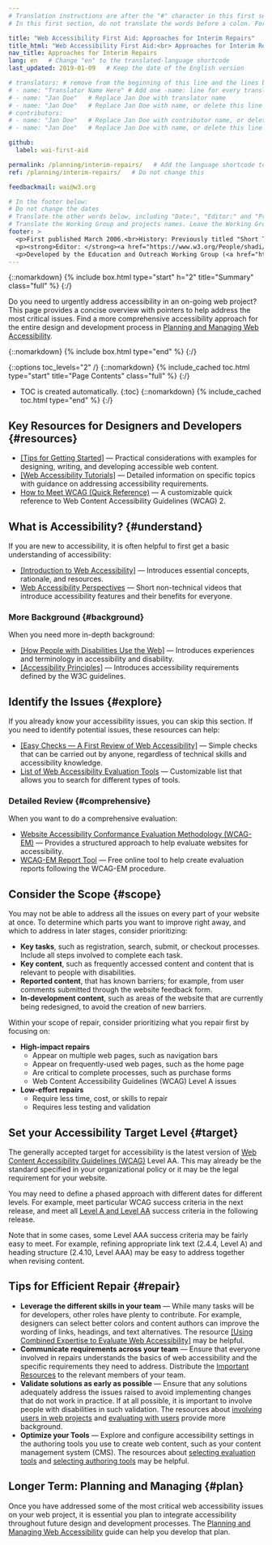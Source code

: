 ```yaml
---
# Translation instructions are after the "#" character in this first section. They are comments that do not show up in the web page. You do not need to translate the instructions after "#".
# In this first section, do not translate the words before a colon. For example, do not translate "title:". Do translate the text after "title:".

title: "Web Accessibility First Aid: Approaches for Interim Repairs"
title_html: "Web Accessibility First Aid:<br> Approaches for Interim Repairs"
nav_title: Approaches for Interim Repairs
lang: en   # Change "en" to the translated-language shortcode
last_updated: 2019-01-09   # Keep the date of the English version

# translators: # remove from the beginning of this line and the lines below: "# " (the hash sign and the space)
# - name: "Translator Name Here" # Add one -name: line for every translator
# - name: "Jan Doe"   # Replace Jan Doe with translator name
# - name: "Jan Doe"   # Replace Jan Doe with name, or delete this line if not multiple translators
# contributors:
# - name: "Jan Doe"   # Replace Jan Doe with contributor name, or delete this line if none
# - name: "Jan Doe"   # Replace Jan Doe with name, or delete this line if not multiple contributors

github:
  label: wai-first-aid

permalink: /planning/interim-repairs/   # Add the language shortcode to the end, with no slash at end, for example: /link/to/page/fr
ref: /planning/interim-repairs/   # Do not change this

feedbackmail: wai@w3.org

# In the footer below:
# Do not change the dates
# Translate the other words below, including "Date:", "Editor:" and "Previous contributors:"
# Translate the Working Group and projects names. Leave the Working Group and projects acronyms in English.
footer: >
  <p>First published March 2006.<br>History: Previously titled "Short Term Website Accessibility Improvements" and "Improving the Accessibility of Your Website".</p>
  <p><strong>Editor: </strong><a href="https://www.w3.org/People/shadi/">Shadi Abou-Zahra</a>. Previous editors: <a href="https://www.w3.org/People/kevin">Kevin White</a> and <a href="https://www.w3.org/People/Shawn/">Shawn Lawton Henry</a>.  Previous contributors: Sharron Rush, Anna Belle Leiserson, Judy Brewer, and <a href="https://www.w3.org/groups/wg/eowg/participants/">EOWG Participants</a>.</p>
  <p>Developed by the Education and Outreach Working Group (<a href="http://www.w3.org/WAI/EO/">EOWG</a>). First developed with support from <a href="https://www.w3.org/WAI/TIES/"><abbr title="Web Accessibility Initiative: Training, Implementation, Education, Support">WAI-TIES</abbr> Project</a>, then updated with support of the <a href="https://www.w3.org/WAI/ACT/"><abbr title="Web Accessibility Initiative - Cooperation Framework for Guidance on Advanced Technologies, Evaluation Methodologies, and Research Agenda Setting to Support eAccessibility">WAI-ACT</abbr> Project</a>, and later the <a href="https://www.w3.org/WAI/DEV/"><abbr>WAI-DEV</abbr> Project</a>.</p>
---
```


{::nomarkdown}
{% include box.html type="start" h="2" title="Summary" class="full" %}
{:/}

Do you need to urgently address accessibility in an on-going web project?
This page provides a concise overview with pointers to help address the most critical issues.
Find a more comprehensive accessibility approach for the entire design and development process in [Planning and Managing Web Accessibility](/planning-and-managing/).

{::nomarkdown}
{% include box.html type="end" %}
{:/}

{::options toc_levels="2" /}
{::nomarkdown}
{% include_cached toc.html type="start" title="Page Contents" class="full" %}
{:/}
- TOC is created automatically.
{:toc}
{::nomarkdown}
{% include_cached toc.html type="end" %}
{:/}

Key Resources for Designers and Developers {#resources}
------------------------------------------

- [[Tips for Getting Started]](/tips/) — Practical considerations with examples for designing, writing, and developing accessible web content.
- [[Web Accessibility Tutorials]](/tutorials/) — Detailed information on specific topics with guidance on addressing accessibility requirements.
- [How to Meet WCAG (Quick Reference)](https://www.w3.org/WAI/WCAG22/quickref/) — A customizable quick reference to Web Content Accessibility Guidelines (WCAG) 2.

What is Accessibility? {#understand}
----------------------

If you are new to accessibility, it is often helpful to first get a basic understanding of accessibility:

- [[Introduction to Web Accessibility]](/fundamentals/accessibility-intro/) — Introduces essential concepts, rationale, and resources.
- [Web Accessibility Perspectives](/perspective-videos/) — Short non-technical videos that introduce accessibility features and their benefits for everyone.

### More Background {#background}

When you need more in-depth background:

- [[How People with Disabilities Use the Web]](/people-use-web/) — Introduces experiences and terminology in accessibility and disability.
- [[Accessibility Principles]](/fundamentals/accessibility-principles/) — Introduces accessibility requirements defined by the W3C guidelines.

Identify the Issues {#explore}
-------------------

If you already know your accessibility issues, you can skip this section. If you need to identify potential issues, these resources can help:

- [[Easy Checks — A First Review of Web Accessibility]](/test-evaluate/preliminary/) — Simple checks that can be carried out by anyone, regardless of technical skills and accessibility knowledge.
- [List of Web Accessibility Evaluation Tools](https://www.w3.org/WAI/ER/tools/) — Customizable list that allows you to search for different types of tools.

### Detailed Review {#comprehensive}

When you want to do a comprehensive evaluation:

- [Website Accessibility Conformance Evaluation Methodology (WCAG-EM)](/test-evaluate/conformance/wcag-em/) — Provides a structured approach to help evaluate websites for accessibility.
- [WCAG-EM Report Tool](https://www.w3.org/WAI/eval/report-tool/) — Free online tool to help create evaluation reports following the WCAG-EM procedure.

Consider the Scope {#scope}
------------------

You may not be able to address all the issues on every part of your website at once. To determine which parts you want to improve right away, and which to address in later stages, consider prioritizing:

- **Key tasks**, such as registration, search, submit, or checkout processes. Include all steps involved to complete each task.
- **Key content**, such as frequently accessed content and content that is relevant to people with disabilities.
- **Reported content**, that has known barriers; for example, from user comments submitted through the website feedback form.
- **In-development content**, such as areas of the website that are currently being redesigned, to avoid the creation of new barriers.

Within your scope of repair, consider prioritizing what you repair first by focusing on:

- **High-impact repairs**
  - Appear on multiple web pages, such as navigation bars
  - Appear on frequently-used web pages, such as the home page
  - Are critical to complete processes, such as purchase forms
  - Web Content Accessibility Guidelines (WCAG) Level A issues
- **Low-effort repairs**
  - Require less time, cost, or skills to repair
  - Requires less testing and validation

Set your Accessibility Target Level {#target}
-----------------------------------

The generally accepted target for accessibility is the latest version of [Web Content Accessibility Guidelines (WCAG)](/standards-guidelines/wcag/) Level AA. This may already be the standard specified in your organizational policy or it may be the legal requirement for your website.

You may need to define a phased approach with different dates for different levels. For example, meet particular WCAG success criteria in the next release, and meet all [Level A and Level AA](https://www.w3.org/WAI/WCAG22/quickref/?currentsidebar=%23col_customize&levels=aaa) success criteria in the following release.

Note that in some cases, some Level AAA success criteria may be fairly easy to meet. For example, refining appropriate link text (2.4.4, Level A) and heading structure (2.4.10, Level AAA) may be easy to address together when revising content.

Tips for Efficient Repair {#repair}
-------------------------

- **Leverage the different skills in your team** — While many tasks will be for developers, other roles have plenty to contribute. For example, designers can select better colors and content authors can improve the wording of links, headings, and text alternatives. The resource [[Using Combined Expertise to Evaluate Web Accessibility]](/test-evaluate/combined-expertise/) may be helpful.
- **Communicate requirements across your team** — Ensure that everyone involved in repairs understands the basics of web accessibility and the specific requirements they need to address. Distribute the [Important Resources](#resources) to the relevant members of your team.
- **Validate solutions as early as possible** — Ensure that any solutions adequately address the issues raised to avoid implementing changes that do not work in practice. If at all possible, it is important to involve people with disabilities in such validation. The resources about [involving users in web projects](/planning/involving-users/) and [evaluating with users](/test-evaluate/involving-users/) provide more background.
- **Optimize your Tools** — Explore and configure accessibility settings in the authoring tools you use to create web content, such as your content management system (CMS). The resources about [selecting evaluation tools](/test-evaluate/tools/selecting/) and [selecting authoring tools](https://www.w3.org/WAI/impl/software) may be helpful.

Longer Term: Planning and Managing {#plan}
----------------------------------

Once you have addressed some of the most critical web accessibility issues on your web project, it is essential you plan to integrate accessibility throughout future design and development processes. The [Planning and Managing Web Accessibility](/planning-and-managing/) guide can help you develop that plan.
